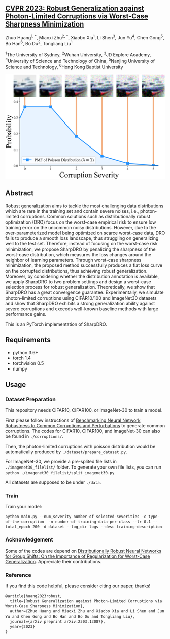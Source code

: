 ## [CVPR 2023: Robust Generalization against Photon-Limited Corruptions via Worst-Case Sharpness Minimization](https://arxiv.org/pdf/2303.13087.pdf)

Zhuo Huang<sup>1, *</sup>, Miaoxi Zhu<sup>2, *</sup>, Xiaobo Xia<sup>1</sup>, Li Shen<sup>3</sup>, Jun Yu<sup>4</sup>, Chen Gong<sup>5</sup>, Bo Han<sup>6</sup>, Bo Du<sup>2</sup>, Tongliang Liu<sup>1</sup>

<sup>1</sup>The University of Sydney, <sup>2</sup>Wuhan University,  <sup>3</sup>JD Explore Academy, <sup>4</sup>University of Science and Technology of China, <sup>5</sup>Nanjing University of Science and Technology, <sup>6</sup>Hong Kong Baptist University

<div align=center>
<img width=600 src=images/photon-limited-corruption.png/>
 </div>


## Abstract
Robust generalization aims to tackle the most challenging data distributions which are rare in the training set and contain severe noises, i.e., photon-limited corruptions. Common solutions such as distributionally robust optimization (DRO) focus on the worst-case empirical risk to ensure low training error on the uncommon noisy distributions. However, due to the over-parameterized model being optimized on scarce worst-case data, DRO fails to produce a smooth loss landscape, thus struggling on generalizing well to the test set. Therefore, instead of focusing on the worst-case risk minimization, we propose SharpDRO by penalizing the sharpness of the worst-case distribution, which measures the loss changes around the neighbor of learning parameters. Through worst-case sharpness minimization, the proposed method successfully produces a flat loss curve on the corrupted distributions, thus achieving robust generalization. Moreover, by considering whether the distribution annotation is available, we apply SharpDRO to two problem settings and design a worst-case selection process for robust generalization. Theoretically, we show that SharpDRO has a great convergence guarantee. Experimentally, we simulate photon-limited corruptions using CIFAR10/100 and ImageNet30 datasets and show that SharpDRO exhibits a strong generalization ability against severe corruptions and exceeds well-known baseline methods with large performance gains.

This is an PyTorch implementation of SharpDRO.

## Requirements
- python 3.6+
- torch 1.4
- torchvision 0.5
- numpy

## Usage

### Dataset Preparation
This repository needs CIFAR10, CIFAR100, or ImageNet-30 to train a model.

First please follow instructions of [Benchmarking Neural Network Robustness to Common Corruptions and Perturbations](https://github.com/hendrycks/robustness) to generate common corruptions. The codes for CIFAR10, CIFAR100, and ImageNet-30 can also be found in `./corruptions/`.

Then, the photon-limited corruptions with poisson distribution would be automatically produced by `./dataset/prepare_dataset.py`.

For ImageNet-30, we provide a pre-splited file lists in `./imagenet30_filelist/` folder. To generate your own file lists, you can run `python ./imagenet30_filelist/split_imagenet30.py`

All datasets are supposed to be under `./data`.

### Train
Train your model:

```
python main.py --num_severity number-of-selected-severities -c type-of-the-corruption  -n number-of-training-data-per-class --lr 0.1 --total_epoch 200 -d dataset --log_dir logs --desc training-description
```

### Acknowledgement
Some of the codes are depend on [Distributionally Robust Neural Networks for Group Shifts: On the Importance of Regularization for Worst-Case Generalization](https://github.com/kohpangwei/group_DRO). 
 Appreciate their contributions.

### Reference
If you find this code helpful, please consider citing our paper, thanks!

```
@article{huang2023robust,
  title={Robust Generalization against Photon-Limited Corruptions via Worst-Case Sharpness Minimization}, 
  author={Zhuo Huang and Miaoxi Zhu and Xiaobo Xia and Li Shen and Jun Yu and Chen Gong and Bo Han and Bo Du and Tongliang Liu},
  journal={arXiv preprint arXiv:2303.13087},
  year={2023}
}
```

